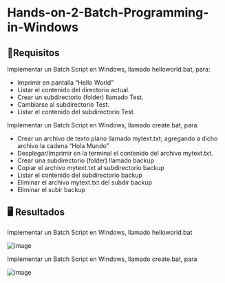 # Hands-on-2-Batch-Programming-in-Windows


## 📄Requisitos
Implementar un Batch Script en Windows, llamado helloworld.bat, para:

- Imprimir en pantalla “Hello World”
- Listar el contenido del directorio actual.
- Crear un subdirectorio (folder) llamado Test.
- Cambiarse al subdirectorio Test.
- Listar el contenido del subdirectorio Test. 

Implementar un Batch Script en Windows, llamado create.bat, para:

- Crear un archivo de texto plano llamado mytext.txt; agregando a dicho archivo la cadena “Hola Mundo”
- Desplegar/Imprimir en la terminal el contenido del archivo mytext.txt.
- Crear una subdirectorio (folder) llamado backup
- Copiar el archivo mytext.txt al subdirectorio backup
- Listar el contenido del subdirectorio backup
- Eliminar el archivo mytext.txt del subdir backup
- Eliminar el subir backup




##  🖥️ Resultados 

Implementar un Batch Script en Windows, llamado helloworld.bat

![image](https://github.com/user-attachments/assets/0d9fa99f-4804-4370-846b-892ac47f8dc4)


Implementar un Batch Script en Windows, llamado create.bat, para


![image](https://github.com/user-attachments/assets/95944c91-d9a1-4d49-a116-d35095ef27af)



